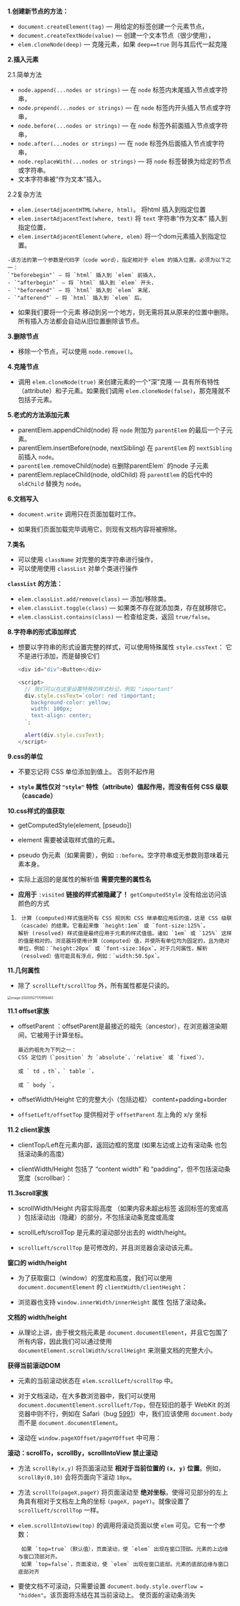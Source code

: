 **1.创建新节点的方法：**

- `document.createElement(tag)` — 用给定的标签创建一个元素节点，
- `document.createTextNode(value)` — 创建一个文本节点（很少使用），
- `elem.cloneNode(deep)` — 克隆元素，如果 `deep==true` 则与其后代一起克隆

**2.插入元素**

2.1.简单方法

- `node.append(...nodes or strings)` — 在 `node` 标签内末尾插入节点或字符串，
- `node.prepend(...nodes or strings)` — 在 `node` 标签内开头插入节点或字符串，
- `node.before(...nodes or strings)` — 在 `node` 标签外前面插入节点或字符串，
- `node.after(...nodes or strings)` — 在 `node` 标签外后面插入节点或字符串，
- `node.replaceWith(...nodes or strings)` — 将 `node` 标签替换为给定的节点或字符串。
- 文本字符串被“作为文本”插入。

2.2复杂方法

- `elem.insertAdjacentHTML(where, html)`。 将html 插入到指定位置
- `elem.insertAdjacentText(where, text)`   将 `text` 字符串“作为文本”  插入到指定位置，
- `elem.insertAdjacentElement(where, elem)`   将一个dom元素插入到指定位置。

```
-该方法的第一个参数是代码字（code word），指定相对于 elem 的插入位置。必须为以下之一：
`"beforebegin"` — 将 `html` 插入到 `elem` 前插入，
- `"afterbegin"` — 将 `html` 插入到 `elem` 开头，
- `"beforeend"` — 将 `html` 插入到 `elem` 末尾，
- `"afterend"` — 将 `html` 插入到 `elem` 后。
```

- 如果我们要将一个元素 移动到另一个地方，则无需将其从原来的位置中删除。所有插入方法都会自动从旧位置删除该节点。

**3.删除节点**

-  移除一个节点，可以使用 `node.remove()`。 

**4.克隆节点**

- 调用 `elem.cloneNode(true)` 来创建元素的一个“深”克隆 — 具有所有特性（attribute）和子元素。如果我们调用 `elem.cloneNode(false)`，那克隆就不包括子元素。 

**5.老式的方法添加元素**

- parentElem.appendChild(node)  将 `node` 附加为 `parentElem` 的最后一个子元素。
- parentElem.insertBefore(node, nextSibling)  在 `parentElem` 的 `nextSibling` 前插入 `node`。 
-  `parentElem` .removeChild(node) ` 在 `删除parentElem` 的node 子元素
- parentElem.replaceChild(node, oldChild) 将 `parentElem` 的后代中的 `oldChild` 替换为 `node`。

**6.文档写入**

- `document.write` 调用只在页面加载时工作。

- 如果我们页面加载完毕调用它，则现有文档内容将被擦除。

**7.类名**

-  可以使用 `className` 对完整的类字符串进行操作，
- 可以使用使用 `classList` 对单个类进行操作 

**`classList` 的方法：**

- `elem.classList.add/remove(class)` — 添加/移除类。
- `elem.classList.toggle(class)` — 如果类不存在就添加类，存在就移除它。
- `elem.classList.contains(class)` — 检查给定类，返回 `true/false`。

**8.字符串的形式添加样式**

- 想要以字符串的形式设置完整的样式，可以使用特殊属性 `style.cssText`：  它不是进行添加，而是替换它们 

  ```javascript
  <div id="div">Button</div>
  
  <script>
    // 我们可以在这里设置特殊的样式标记，例如 "important"
    div.style.cssText=`color: red !important;
      background-color: yellow;
      width: 100px;
      text-align: center;
    `;
  
    alert(div.style.cssText);
  </script>
  ```

**9.css的单位**

-  不要忘记将 CSS 单位添加到值上。 否则不起作用

-  **`style` 属性仅对 `"style"` 特性（attribute）值起作用，而没有任何 CSS 级联（cascade）** 

**10.css样式的值获取**

- getComputedStyle(element, [pseudo])

-   element  需要被读取样式值的元素。
- pseudo  伪元素（如果需要），例如 `::before`。空字符串或无参数则意味着元素本身。

-   实际上返回的是属性的解析值   **需要完整的属性名**    
- **应用于** `:visited` **链接的样式被隐藏了！** `getComputedStyle` 没有给出访问该颜色的方式  

1. ```text
    计算 (computed)样式值是所有 CSS 规则和 CSS 继承都应用后的值，这是 CSS 级联（cascade）的结果。它看起来像 `height:1em` 或 `font-size:125%`。
   解析 (resolved) 样式值是最终应用于元素的样式值值。诸如 `1em` 或 `125%` 这样的值是相对的。浏览器将使用计算（computed）值，并使所有单位均为固定的，且为绝对单位，例如：`height:20px` 或 `font-size:16px`。对于几何属性，解析（resolved）值可能具有浮点，例如：`width:50.5px`。
   ```

   

**11.几何属性**

- 除了 `scrollLeft/scrollTop` 外，所有属性都是只读的。

<img src="./img/domuse.png" alt="image-20200527170956483" style="zoom:50%;" />

**11.1 offset家族**

- offsetParent ：offsetParent是最接近的祖先（ancestor），在浏览器渲染期间，它被用于计算坐标。

  ```
  最近的祖先为下列之一：
  CSS 定位的（`position` 为 `absolute`，`relative` 或 `fixed`），
  
  或 ` td ，th`，` table `，
  
  或 ` body `。
  ```

- offsetWidth/Height 它的完整大小（包括边框） content+padding+border

-  `offsetLeft/offsetTop` 提供相对于 `offsetParent` 左上角的 x/y 坐标 

**11.2 client家族**

- clientTop/Left在元素内部，返回边框的宽度 (如果左边或上边有滚动条 也包括滚动条的高度)

-  clientWidth/Height  包括了 “content width” 和 “padding”，但不包括滚动条宽度（scrollbar）：

**11.3scroll家族**

- scrollWidth/Height  内容实际高度 （如果内容未超出标签 返回标签的宽或高  ）包括滚动出（隐藏）的部分，不包括滚动条宽度或高度

- scrollLeft/scrollTop  是元素的滚动部分出去的 width/height。

-  `scrollLeft/scrollTop` 是可修改的，并且浏览器会滚动该元素。  



**窗口的 width/height**

-  为了获取窗口（window）的宽度和高度，我们可以使用 `document.documentElement` 的 `clientWidth/clientHeight`： 

-  浏览器也支持 `window.innerWidth/innerHeight` 属性  包括了滚动条。 

**文档的 width/height**

-  从理论上讲，由于根文档元素是 `document.documentElement`，并且它包围了所有内容，因此我们可以通过使用 `documentElement.scrollWidth/scrollHeight` 来测量文档的完整大小。 

**获得当前滚动DOM** 

- 元素的当前滚动状态在 `elem.scrollLeft/scrollTop` 中。

- 对于文档滚动，在大多数浏览器中，我们可以使用 `document.documentElement.scrollLeft/Top`，但在较旧的基于 WebKit 的浏览器中则不行，例如在 Safari（bug [5991](https://bugs.webkit.org/show_bug.cgi?id=5991)）中，我们应该使用 `document.body` 而不是 `document.documentElement`。

- 滚动在 `window.pageXOffset/pageYOffset` 中可用：



**滚动：scrollTo，scrollBy，scrollIntoView  禁止滚动**

-  方法 `scrollBy(x,y)` 将页面滚动至 **相对于当前位置的 `(x, y)` 位置**。例如，`scrollBy(0,10)` 会将页面向下滚动 `10px`。 

-  方法 `scrollTo(pageX,pageY)` 将页面滚动至 **绝对坐标**，使得可见部分的左上角具有相对于文档左上角的坐标 `(pageX, pageY)`。就像设置了 `scrollLeft/scrollTop` 一样。 

- `elem.scrollIntoView(top)` 的调用将滚动页面以使 `elem` 可见。它有一个参数：

  ```
   如果 `top=true`（默认值），页面滚动，使 `elem` 出现在窗口顶部。元素的上边缘与窗口顶部对齐。
   如果 `top=false`，页面滚动，使 `elem` 出现在窗口底部。元素的底部边缘与窗口底部对齐
  ```

-  要使文档不可滚动，只需要设置 `document.body.style.overflow = "hidden"`。该页面将冻结在其当前滚动上。 使页面的滚动条消失



